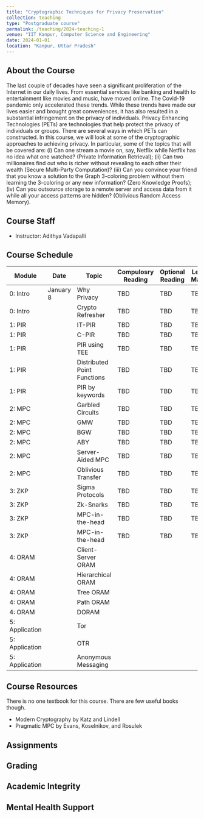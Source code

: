 ```yaml
---
title: "Cryptographic Techniques for Privacy Preservation"
collection: teaching
type: "Postgraduate course"
permalink: /teaching/2024-teaching-1
venue: "IIT Kanpur, Computer Science and Engineering"
date: 2024-01-01
location: "Kanpur, Uttar Pradesh"
---
```

About the Course
-------------------------
The last couple of decades have seen a significant proliferation of the Internet in our daily lives. From essential services like banking and health to entertainment like movies and music, have moved online. The Covid-19 pandemic only accelerated these trends. While these trends have made our lives easier and brought great conveniences, it has also resulted in a substantial infringement on the privacy of individuals. Privacy Enhancing Technologies (PETs) are technologies that help protect the privacy of individuals or groups. There are several ways in which PETs can constructed. In this course, we will look at some of the cryptographic approaches to achieving privacy. In particular, some of the topics that will be covered are: (i) Can one stream a movie on, say, Netflix while Netflix has no idea what one watched? (Private Information Retrieval); (ii) Can two millionaires find out who is richer without revealing to each other their wealth (Secure Multi-Party Computation)? (iii) Can you convince your friend that you know a solution to the Graph 3-coloring problem without them learning the 3-coloring or any new information? (Zero Knowledge Proofs); (iv) Can you outsource storage to a remote server and access data from it while all your access patterns are hidden? (Oblivious Random Access Memory).


Course Staff
-----------------------
- Instructor: Adithya Vadapalli


Course Schedule
------------------------------

| Module | Date | Topic | Compulosry Reading | Optional Reading | Lecture Material |
|----------|----------|----------|---------| ----------| --------|
| 0: Intro | January 8 | Why Privacy | TBD | TBD | TBD |
| 0: Intro |           | Crypto Refresher | TBD | TBD | TBD | 
| 1: PIR   |           | IT-PIR           | TBD | TBD | TBD | 
| 1: PIR   |           | C-PIR            | TBD | TBD | TBD |
| 1: PIR   |           | PIR using TEE    | TBD | TBD | TBD |
| 1: PIR   |           | Distributed Point Functions| TBD | TBD | TBD |
| 1: PIR   |           | PIR by keywords    | TBD | TBD | TBD |
| 2: MPC   |           | Garbled Circuits   | TBD | TBD | TBD |
| 2: MPC   |           | GMW                | TBD | TBD | TBD |
| 2: MPC   |           | BGW                | TBD | TBD | TBD |
| 2: MPC   |           | ABY                | TBD | TBD | TBD |
| 2: MPC   |           | Server-Aided MPC   | TBD | TBD | TBD |
| 2: MPC   |           | Oblivious Transfer | TBD | TBD | TBD |
| 3: ZKP   |           | Sigma Protocols    | TBD | TBD | TBD |
| 3: ZKP   |           | Zk-Snarks          | TBD | TBD | TBD |
| 3: ZKP   |           | MPC-in-the-head    | TBD | TBD | TBD |
| 3: ZKP   |           | MPC-in-the-head    | TBD | TBD | TBD |
| 4: ORAM  |           | Client-Server ORAM |     |     |     |
| 4: ORAM  |           | Hierarchical ORAM  |     |     |     |
| 4: ORAM  |           | Tree ORAM          |     |     |     |
| 4: ORAM  |           | Path ORAM          |     |     |     |
| 4: ORAM  |           | DORAM              |     |     |     |
| 5: Application|      | Tor                |     |     |     |
| 5: Application|      | OTR                |     |     |     |
| 5: Application|      | Anonymous Messaging|     |     |     |
Course Resources
------------------------
There is no one textbook for this course. There are few useful books though. 
- Modern Cryptography by Katz and Lindell
- Pragmatic MPC by Evans, Koselnikov, and Rosulek

Assignments
----------------------------


Grading
-----------------------------

Academic Integrity
---------------------------

Mental Health Support
---------------------------
